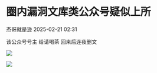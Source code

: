 #  圈内漏洞文库类公众号疑似上所   
 杰哥就是逊   2025-02-21 02:31  
  
该公众号号主 给请喝茶 回来后连夜删文  
  
![](https://mmbiz.qpic.cn/sz_mmbiz_png/b2v6f4EfwcnsAkdahgCI1sFuqwgBrP37uRlBJuJU5YuJz16FBFJeQXeic4Yh8268qp2FZ3l2jcjZkud7TqiapT2g/640?wx_fmt=png "")  
  
![](https://mmbiz.qpic.cn/sz_mmbiz_png/b2v6f4EfwcnsAkdahgCI1sFuqwgBrP37Sjnky2FiczGdtacfTdejUib0szLSM7VVVmdrBRrL0UicszI2LLJFVEhnQ/640?wx_fmt=png "")  
  
  
